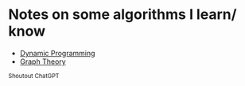 # Notes on some algorithms I learn/ know

- [Dynamic Programming](dynamic_programming/notes.md)
- [Graph Theory](graph_theory/notes.md)

<sub>Shoutout ChatGPT</sub>
